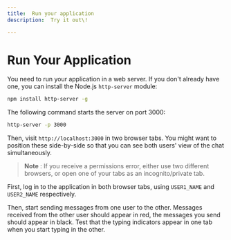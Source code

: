 ```yaml
---
title:  Run your application
description:  Try it out\!

---
```


Run Your Application
====================

You need to run your application in a web server. If you don't already have one, you can install the Node.js `http-server` module:

```bash
npm install http-server -g
```

The following command starts the server on port 3000:

```bash
http-server -p 3000
```

Then, visit `http://localhost:3000` in two browser tabs. You might want to position these side-by-side so that you can see both users' view of the chat simultaneously.

> **Note** : If you receive a permissions error, either use two different browsers, or open one of your tabs as an incognito/private tab.

First, log in to the application in both browser tabs, using `USER1_NAME` and `USER2_NAME` respectively.

Then, start sending messages from one user to the other. Messages received from the other user should appear in red, the messages you send should appear in black. Test that the typing indicators appear in one tab when you start typing in the other.

